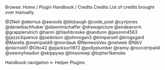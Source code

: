 Browse: Home / Plugin Handbook / Credits
Credits
List of credits brought over manually.

@2Neil
@aternus
@awoods
@blobaugh
@code_poet
@cyrijones
@danielbachhuber
@dawnmschaffer
@drewapicture
@endeavorm
@grapplerulrich
@hanni
@hlashbrooke
@iandunn
@jasonm4563
@jazzs3quence
@joedolson
@johnregan3
@kimparsell
@krogsgard
@Marella
@metripaldi9
@mordauk
@NemesisVex
@netweb
@NikV
@nlarnold1
@Otto42
@pjackson1972
@pollyplumber
@ramiy
@roccotripaldi
@sewmyheadon
@skippywp
@tmoorewp
@topher1kenobe
 
Handbook navigation
← Helper Plugins
